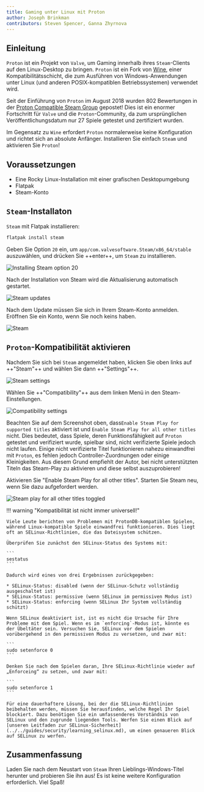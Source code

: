 ```yaml
---
title: Gaming unter Linux mit Proton
author: Joseph Brinkman
contributors: Steven Spencer, Ganna Zhyrnova
---
```


## Einleitung

`Proton` ist ein Projekt von `Valve`, um Gaming innerhalb ihres `Steam`-Clients auf den Linux-Desktop zu bringen. `Proton` ist ein Fork von [Wine](https://www.winehq.org/), einer Kompatibilitätsschicht, die zum Ausführen von Windows-Anwendungen unter Linux (und anderen POSIX-kompatiblen Betriebssystemen) verwendet wird.

Seit der Einführung von `Proton` im August 2018 wurden 802 Bewertungen in der [Proton Compatible Steam Group](https://store.steampowered.com/curator/33483305-Proton-Compatible/about/) gepostet! Dies ist ein enormer Fortschritt für `Valve` und die `Proton`-Community, da zum ursprünglichen Veröffentlichungsdatum nur 27 Spiele getestet und zertifiziert wurden.

Im Gegensatz zu `Wine` erfordert `Proton` normalerweise keine Konfiguration und richtet sich an absolute Anfänger. Installieren Sie einfach `Steam` und aktivieren Sie `Proton`!

## Voraussetzungen

 - Eine Rocky Linux-Installation mit einer grafischen Desktopumgebung
 - Flatpak
 - Steam-Konto

## `Steam`-Installaton

`Steam` mit Flatpak installieren:

```bash
flatpak install steam 
```

Geben Sie Option `20` ein, um `app/com.valvesoftware.Steam/x86_64/stable` auszuwählen, und drücken Sie ++enter++, um `Steam` zu installieren.

![Installing Steam option 20](images/Timeline_1_01_00_22_00.jpg)

Nach der Installation von Steam wird die Aktualisierung automatisch gestartet.

![Steam updates](images/Timeline_1_01_04_16_00.jpg)

Nach dem Update müssen Sie sich in Ihrem Steam-Konto anmelden. Eröffnen Sie ein Konto, wenn Sie noch keins haben.

![Steam](images/Timeline_1_01_06_09_04.jpg)

## `Proton`-Kompatibilität aktivieren

Nachdem Sie sich bei `Steam` angemeldet haben, klicken Sie oben links auf ++"Steam"++ und wählen Sie dann ++"Settings"++.

![Steam settings](images/Timeline_1_01_10_18_38.jpg)

Wählen Sie ++"Compatibility"++ aus dem linken Menü in den Steam-Einstellungen.

![Compatibility settings](images/Timeline_1_01_10_58_27.jpg)

Beachten Sie auf dem Screenshot oben, dass`Enable Steam Play for supported titles` aktiviert ist und `Enable Steam Play for all other titles` nicht. Dies bedeutet, dass Spiele, deren Funktionsfähigkeit auf `Proton` getestet und verifiziert wurde, spielbar sind, nicht verifizierte Spiele jedoch nicht laufen. Einige nicht verifizierte Titel funktionieren nahezu einwandfrei mit `Proton`, es fehlen jedoch Controller-Zuordnungen oder einige Kleinigkeiten. Aus diesem Grund empfiehlt der Autor, bei nicht unterstützten Titeln das Steam-Play zu aktivieren und diese selbst auszuprobieren!

Aktivieren Sie "Enable Steam Play for all other titles". Starten Sie Steam neu, wenn Sie dazu aufgefordert werden.

![Steam play for all other titles toggled](images/Timeline_1_01_11_07_44.jpg)

!!! warning "Kompatibilität ist nicht immer universell!"

````
Viele Leute berichten von Problemen mit ProtonDB-kompatiblen Spielen, während Linux-kompatible Spiele einwandfrei funktionieren. Dies liegt oft an SELinux-Richtlinien, die das Dateisystem schützen.

Überprüfen Sie zunächst den SELinux-Status des Systems mit:

```
sestatus
```

Dadurch wird eines von drei Ergebnissen zurückgegeben:

* SELinux-Status: disabled (wenn der SELinux-Schutz vollständig ausgeschaltet ist)
* SELinux-Status: permissive (wenn SELinux im permissiven Modus ist)
* SELinux-Status: enforcing (wenn SELinux Ihr System vollständig schützt)

Wenn SELinux deaktiviert ist, ist es nicht die Ursache für Ihre Probleme mit dem Spiel. Wenn es im `enforcing`-Modus ist, könnte es der Übeltäter sein. Versuchen Sie, SELinux vor dem Spielen vorübergehend in den permissiven Modus zu versetzen, und zwar mit:

```
sudo setenforce 0
```

Denken Sie nach dem Spielen daran, Ihre SELinux-Richtlinie wieder auf „Enforceing“ zu setzen, und zwar mit:

```
sudo setenforce 1
```

Für eine dauerhaftere Lösung, bei der die SELinux-Richtlinien beibehalten werden, müssen Sie herausfinden, welche Regel Ihr Spiel blockiert. Dazu benötigen Sie ein umfassenderes Verständnis von SELinux und den zugrunde liegenden Tools. Werfen Sie einen Blick auf [unseren Leitfaden zur SELinux-Sicherheit](../../guides/security/learning_selinux.md), um einen genaueren Blick auf SELinux zu werfen.
````

## Zusammenfassung

Laden Sie nach dem Neustart von `Steam` Ihren Lieblings-Windows-Titel herunter und probieren Sie ihn aus! Es ist keine weitere Konfiguration erforderlich. Viel Spaß!
